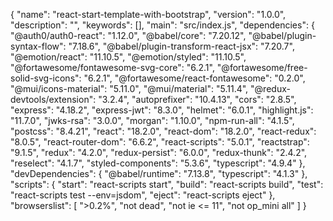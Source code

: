 {
"name": "react-start-template-with-bootstrap",
"version": "1.0.0",
"description": "",
"keywords": [],
"main": "src/index.js",
"dependencies": {
"@auth0/auth0-react": "1.12.0",
"@babel/core": "7.20.12",
"@babel/plugin-syntax-flow": "7.18.6",
"@babel/plugin-transform-react-jsx": "7.20.7",
"@emotion/react": "11.10.5",
"@emotion/styled": "11.10.5",
"@fortawesome/fontawesome-svg-core": "6.2.1",
"@fortawesome/free-solid-svg-icons": "6.2.1",
"@fortawesome/react-fontawesome": "0.2.0",
"@mui/icons-material": "5.11.0",
"@mui/material": "5.11.4",
"@redux-devtools/extension": "3.2.4",
"autoprefixer": "10.4.13",
"cors": "2.8.5",
"express": "4.18.2",
"express-jwt": "8.3.0",
"helmet": "6.0.1",
"highlight.js": "11.7.0",
"jwks-rsa": "3.0.0",
"morgan": "1.10.0",
"npm-run-all": "4.1.5",
"postcss": "8.4.21",
"react": "18.2.0",
"react-dom": "18.2.0",
"react-redux": "8.0.5",
"react-router-dom": "6.6.2",
"react-scripts": "5.0.1",
"reactstrap": "9.1.5",
"redux": "4.2.0",
"redux-persist": "6.0.0",
"redux-thunk": "2.4.2",
"reselect": "4.1.7",
"styled-components": "5.3.6",
"typescript": "4.9.4"
},
"devDependencies": {
"@babel/runtime": "7.13.8",
"typescript": "4.1.3"
},
"scripts": {
"start": "react-scripts start",
"build": "react-scripts build",
"test": "react-scripts test --env=jsdom",
"eject": "react-scripts eject"
},
"browserslist": [
">0.2%",
"not dead",
"not ie <= 11",
"not op_mini all"
]
}
